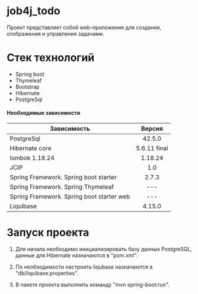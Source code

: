 # job4j_todo
Проект представляет собой web-приложение для создания, отображения и управления задачами.

# Стек технологий
+ Spring boot
+ Thymeleaf 
+ Bootstrap
+ Hibernate 
+ PostgreSql 

#### Необходимые зависимости
| Зависимость | Версия | 
|------|:------:|
| PostgreSql | 42.5.0 |
| Hibernate core | 5.6.11 final |
| lombok 1.18.24 | 1.18.24 |
| JCIP | 1.0 |
| Spring Framework. Spring boot starter | 2.7.3 |
| Spring Framework. Spring Thymeleaf | --- |
| Spring Framework. Spring boot starter web | --- |
| Liquibase | 4.15.0 |

# Запуск проекта

  1) Для начала необходимо инициализировать базу данных PostgreSQL, данные для Hibernate назначаются в "pom.xml".
  
  2) По необходимости настроить liqubase назначаются в "db/liquibase.properties".

  3) В пакете проекта выполнить команду "mvn spring-boot:run".
